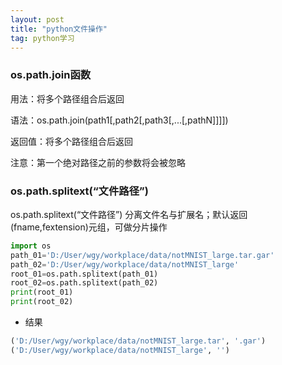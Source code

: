 ```yaml
---
layout: post
title: "python文件操作"
tag: python学习
---
```


### os.path.join函数

用法：将多个路径组合后返回

语法：os.path.join(path1[,path2[,path3[,...[,pathN]]]])

返回值：将多个路径组合后返回

注意：第一个绝对路径之前的参数将会被忽略

### os.path.splitext(“文件路径”)

os.path.splitext(“文件路径”)    分离文件名与扩展名；默认返回(fname,fextension)元组，可做分片操作

~~~python
import os
path_01='D:/User/wgy/workplace/data/notMNIST_large.tar.gar'
path_02='D:/User/wgy/workplace/data/notMNIST_large'
root_01=os.path.splitext(path_01)
root_02=os.path.splitext(path_02)
print(root_01)
print(root_02)

~~~

- 结果

~~~python
('D:/User/wgy/workplace/data/notMNIST_large.tar', '.gar')
('D:/User/wgy/workplace/data/notMNIST_large', '')
~~~

